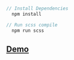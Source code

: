 ```javascript

// Install Dependencies
  npm install

// Run scss compile
  npm run scss

```


## [Demo](https://cihat.github.io/fashion-blog/)
